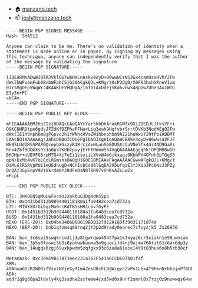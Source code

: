 - 🏠 [manzano.tech](https://www.manzano.tech)
- 📫 josh@manzano.tech

```
-----BEGIN PGP SIGNED MESSAGE-----
Hash: SHA512

Anyone can claim to be me. There's no validation of identity when a statement is made online or in paper. By signing my messages using this technique, anyone can independently verify that I was the author of the message by validating the signature.
-----BEGIN PGP SIGNATURE-----

iJQEARMKADwWIQTRJVklGGYwbHXLnAskv4oyD+06wwUCYNS3Gx4cam9zaHVhY2Fw
dWxlbWFuemFub0BnbWFpbC5jb20ACgkQJL+KMg/tOsP2QgD/X0F63hxhXRneVIvm
0JrsMgDFpYWqWrJ4KAAKOEVHQDgA/inf61AxDdejSKo6vGwS48pzwZUhe3AxzWTG
E3y5n+PC
=bC4m
-----END PGP SIGNATURE-----
```
```
-----BEGIN PGP PUBLIC KEY BLOCK-----

mFIEAAAAABMIKoZIzj0DAQcCAwQAYcYar5khDhArakRGMfx9XjZDEDJLJtksYF+i
O9KCNHRDtpe6gdsJFZdKfDZPhaPFNa+Liq3eah9Hqfvb+SrrtDVKb3NodWEgQ2Fw
dWxlIE1hbnphbm8gPGpvc2h1YWNhcHVsZW1hbnphbm9AZ21haWwuY29tPoiABBMT
CAAcBQIAAAAAAgsJAhsDBBUICQoEFgIDAQIXgAIeAQAWCRAkv4oyD+06wwsaVFJF
Wk9SLUdQR5SPAP0QcepbXGszyR1RrczdxHLunX6EDU5XcCuVNe5fk4dr4AD9GaXs
Rnx4Zbf8DOmXshSJa0pSlKUbCpvyjErFtHWomS64VgQAAAAAEggqhkjOPQMBBwID
BKJHp++uUBVFG5rpMTQ4Xj7eIi1zsyiiLXVvW4mGjkxagz9KbmPY4OYnh3pTGgS5
qpN/6xMc4vK7oLEoLRGmshsDAQgHiG0EGBMIAAkFAgAAAAACGwwAFgkQJL+KMg/t
OsMLGlRSRVpPUi1HUEdnUgD+NCnIcbCc86lSqbA295ufqsElYJXoa3Pc0NsJ3PZy
QcQA/3GyEnpV9Vtkkrdm0YJ8dFeDsN8T8R97vUhKsAZLLwZx
=FLpL

-----END PGP PUBLIC KEY BLOCK-----
```
```
BTC: 3HXQEN5qMULwFvcaUJ2okbu63DgKdK5Sp5
ETH: 0x1431bd312b909440118180a1fa0483cea7cd732a
LTC: MTWXXUrGiGgiMo6rcKdTB5sHH1cbvfGyPE
USDT: 0x1431bd312b909440118180a1fa0483cea7cd732a
BUSD: 0x1431bd312b909440118180a1fa0483cea7cd732a
NEXO (ERC-20): 0x84be3486D68619BDB127912A16Df39031171d74d
NEXO (BEP-20): bnb1q4zmsq69rnq2jt3p2d9rady0earec7cfvyzjk5 3126930

BAN: ban_3c6spi5swqkrio3ij3p8tgwrqwo454t7pa1k7xyaz6cr5xiakn1e98uwnzae
BAN: ban_3p5y8foowi5b3s8yotwwkuuma5m9guocifd4nj9ujma766tit61c6ak6dp3y
BAN: ban_14ugqk6zgj69uxkpwdm5zqfgxx93z6ia8a61ace14t9t83hua6n8b5rb38cr

Metamask: 0xc3deE9Bc7871eec231a362F543a6CCDE07b01f4f
XMR: 49Anwa6SJR2WDRzfVsviNYjeSyf1mAZesUKcFLBgWiqzcZvPn1LhxAT9HxnNrb6ajvPf6DR8f2DZ3fi4FZQnxd4BLTZEGXt
ADA: addr1q9g60pa2tdvly4kg3ssdhe2sxfeme4cxd6wd0s9nrf2umrl0x7rzj0z9nzwwqs64au6f87m872fxp02w34yk5n5zt2kqw3fuac
```
<!--
**joshmanzano/joshmanzano** is a ✨ _special_ ✨ repository because its `README.md` (this file) appears on your GitHub profile.

Here are some ideas to get you started:

- 🔭 I’m currently working on ...
- 🌱 I’m currently learning ...
- 👯 I’m looking to collaborate on ...
- 🤔 I’m looking for help with ...
- 💬 Ask me about ...
- 📫 How to reach me: ...
- 😄 Pronouns: ...
- ⚡ Fun fact: ...
-->
